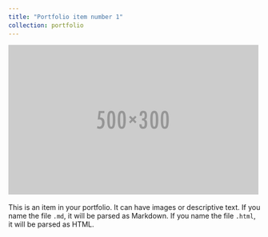 ```yaml
---
title: "Portfolio item number 1"
collection: portfolio
---
```


<div class="portfolio-row">
  <img src="/images/500x300.png" alt="Portfolio image">
  <div>
    <p>
      This is an item in your portfolio.  
      It can have images or descriptive text.  
      If you name the file <code>.md</code>, it will be parsed as Markdown.  
      If you name the file <code>.html</code>, it will be parsed as HTML.
    </p>
  </div>
</div>
